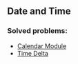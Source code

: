 ## Date and Time

### Solved problems:

* [Calendar Module](calendar-module)
* [Time Delta](time-delta)